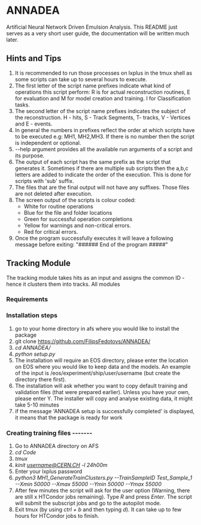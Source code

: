 # ANNADEA
Artificial Neural Network Driven Emulsion Analysis.
This README just serves as a very short user guide, the documentation will be written much later.

## Hints and Tips
1) It is recommended to run those processes on lxplus in the tmux shell as some scripts can take up to several hours to execute.
2) The first letter of the script name prefixes indicate what kind of operations this script perform: R is for actual reconstruction routines, E for evaluation and M for model creation and training. I for Classification tasks.
3) The second letter of the script name prefixes indicates the subject of the reconstruction. H - hits, S - Track Segments, T- tracks, V - Vertices and E - events.
4) In general the numbers in prefixes reflect the order at which scripts have to be executed e.g: MH1, MH2,MH3. If there is no number then the script is independent or optional.
4) --help argument provides all the available run arguments of a script and its purpose.
5) The output of each script has the same prefix as the script that generates it. Sometimes if there are multiple sub scripts then the a,b,c letters are added to indicate the order of the execution. This is done for scripts with 'sub' suffix.
6) The files that are the final output will not have any suffixes.
   Those files are not deleted after execution. 
7) The screen output of the scripts is colour coded: 
   - White for routine operations
   - Blue for the file and folder locations
   - Green for successful operation completions
   - Yellow for warnings and non-critical errors.
   - Red for critical errors.
8) Once the program successfully executes it will leave a following message before exiting: 
   "###### End of the program #####"

## Tracking Module
The tracking module takes hits as an input and assigns the common ID - hence it clusters them into tracks.
All modules 
### Requirements

### Installation steps
1) go to your home directory in afs where you would like to install the package
2) git clone https://github.com/FilipsFedotovs/ANNADEA/
3) *cd ANNADEA/*
4) *python setup.py*
5) The installation will require an EOS directory, please enter the location on EOS where you would like to keep data and the models. An example of the input is /eos/experiment/ship/user/username (but create the directory there first).
6) The installation will ask whether you want to copy default training and validation files (that were prepared earlier). Unless you have your own, please enter Y.     The installer will copy and analyse existing data, it might take 5-10 minutes
7) if the message 'ANNADEA setup is successfully completed' is displayed, it means that the package is ready for work

### Creating training files -------
1) Go to ANNADEA directory on AFS
2) *cd Code*
3) *tmux*
4) *kinit username@CERN.CH -l 24h00m*
5) Enter your lxplus password
6) *python3 MH1_GenerateTrainClusters.py --TrainSampleID Test_Sample_1 --Xmin 50000 --Xmax 55000 --Ymin 50000 --Ymax 55000*
7) After few minutes the script will ask for the user option (Warning, there are still x HTCondor jobs remaining). Type *R* and press *Enter*. The script will submit the subscript jobs and go to the autopilot mode.
8) Exit tmux (by using *ctrl + b* and then typing  *d*). It can take up to few hours for HTCondor jobs to finish.

[//]: # (4&#41; The script will ask which samples to use. Please type D and press ENTER.The script will send HTCondor jobs and exit.)

[//]: # (5&#41; After a day or so please run: python Model_Training.py --MODE C)

[//]: # (6&#41; This process is repeated multiple times until the model is sufficinetly trained)

[//]: # ()
[//]: # (------- Track reconstruction --------)

[//]: # (1&#41; Go to EDER_TRAN directory on AFS)

[//]: # (2&#41; cd Code )

[//]: # (3&#41; tmux &#40;please note the number of lxplus machine at which tmux session is logged in&#41;)

[//]: # (4&#41; kinit username@CERN.CH -l 24h00m)

[//]: # (5&#41; python3 Track_Reconstructor.py )

[//]: # (   The process can take many hours, log out of tmux by using ctrl+b)

[//]: # ()
[//]: # (------ Hit utilisation Analysis -------)

[//]: # (1&#41; Relogin to the same machine by using ssh -XY username@lxplus#.cern.ch where # is the recorded number.)

[//]: # (2&#41; tmux a -t 0)

[//]: # (3&#41; if the green message "The reconstruction has completed # tracks have been recognised' is displayed, it means that the reconstruction is finished.)

[//]: # (4&#41; kinit username@CERN.CH)

[//]: # (5&#41; cd Utilisation)

[//]: # (6&#41; python Analyse_Hit_Utilisation.py --metric TRANN)
